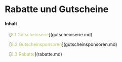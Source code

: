 # Rabatte und Gutscheine

#### Inhalt

<p style="text-indent: 1em;">[<span style="color:#B7C66E">8.1 Gutscheinserie</span>](gutscheinserie.md)

<p style="text-indent: 1em;">[<span style="color:#B7C66E">8.2 Gutscheinsponsoren</span>](gutscheinsponsoren.md)

<p style="text-indent: 1em;">[<span style="color:#B7C66E">8.3 Rabatte</span>](rabatte.md)

